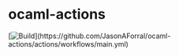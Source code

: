 # ocaml-actions

[![Build](https://github.com/JasonAForral/ocaml-actions/actions/workflows/main.yml/badge.svg?)](https://github.com/JasonAForral/ocaml-actions/actions/workflows/main.yml)
